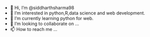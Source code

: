 - 👋 Hi, I’m @siddharthsharma98
- 👀 I’m interested in python,R,data science and web development. 
- 🌱 I’m currently learning python for web. 
- 💞️ I’m looking to collaborate on ...
- 📫 How to reach me ...

<!---
siddharthsharma98/siddharthsharma98 is a ✨ special ✨ repository because its `README.md` (this file) appears on your GitHub profile.
You can click the Preview link to take a look at your changes.
--->
